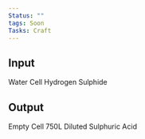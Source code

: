 ```yaml
---
Status: ""
tags: Soon
Tasks: Craft
---
```

## Input
Water Cell
Hydrogen Sulphide
## Output
Empty Cell
750L Diluted Sulphuric Acid